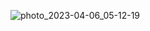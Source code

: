 ![photo_2023-04-06_05-12-19](https://github.com/sardor0320/Project/assets/158124438/fb8ab350-44e9-4450-a0a6-bd745ef94649)
